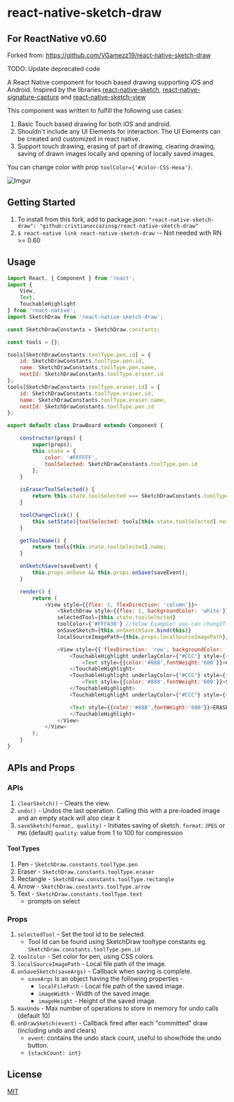 # react-native-sketch-draw

## For ReactNative v0.60

Forked from: https://github.com/VGamezz19/react-native-sketch-draw

TODO: Update deprecated code

A React Native component for touch based drawing supporting iOS and Android. Inspired by the libraries [react-native-sketch](https://github.com/jgrancher/react-native-sketch), [react-native-signature-capture](https://github.com/RepairShopr/react-native-signature-capture) and [react-native-sketch-view](https://github.com/keshavkaul/react-native-sketch-view)

This component was written to fulfill the following use cases:

1. Basic Touch based drawing for both iOS and android.
2. Shouldn't include any UI Elements for interaction. The UI Elements can be created and customized in react native.
3. Support touch drawing, erasing of part of drawing, clearing drawing, saving of drawn images locally and opening of locally saved images.

You can change color with prop `toolColor={'#color-CSS-Hexa'}`.

![Imgur](https://i.imgur.com/K2tCYNR.png)
## Getting Started

1. To install from this fork, add to package.json: `"react-native-sketch-draw": "github:cristianoccazinsp/react-native-sketch-draw"`
2. `$ react-native link react-native-sketch-draw` -- Not needed with RN >= 0.60

## Usage

```javascript
import React, { Component } from 'react';
import {
    View,
    Text,
    TouchableHighlight
} from 'react-native';
import SketchDraw from 'react-native-sketch-draw';

const SketchDrawConstants = SketchDraw.constants;

const tools = {};

tools[SketchDrawConstants.toolType.pen.id] = {
    id: SketchDrawConstants.toolType.pen.id,
    name: SketchDrawConstants.toolType.pen.name,
    nextId: SketchDrawConstants.toolType.eraser.id
};
tools[SketchDrawConstants.toolType.eraser.id] = {
    id: SketchDrawConstants.toolType.eraser.id,
    name: SketchDrawConstants.toolType.eraser.name,
    nextId: SketchDrawConstants.toolType.pen.id
};

export default class DrawBoard extends Component {

    constructor(props) {
        super(props);
        this.state = {
            color: '#FFFFFF',
            toolSelected: SketchDrawConstants.toolType.pen.id
        };
    }

    isEraserToolSelected() {
        return this.state.toolSelected === SketchDrawConstants.toolType.eraser.id;
    }

    toolChangeClick() {
        this.setState({toolSelected: tools[this.state.toolSelected].nextId});
    }

    getToolName() {
        return tools[this.state.toolSelected].name;
    }

    onSketchSave(saveEvent) {
        this.props.onSave && this.props.onSave(saveEvent);
    }

    render() {
        return (
            <View style={{flex: 1, flexDirection: 'column'}}>
                <SketchDraw style={{flex: 1, backgroundColor: 'white'}} ref="sketchRef"
                selectedTool={this.state.toolSelected}
                toolColor={'#FFFA38'} //Yelow Example! you can changIT!
                onSaveSketch={this.onSketchSave.bind(this)}
                localSourceImagePath={this.props.localSourceImagePath}/>

                <View style={{ flexDirection: 'row', backgroundColor: '#EEE'}}>
                    <TouchableHighlight underlayColor={"#CCC"} style={{ flex: 1, alignItems: 'center', paddingVertical:20 }} onPress={() => { this.refs.sketchRef.clearSketch() }}>
                        <Text style={{color:'#888',fontWeight:'600'}}>CLEAR</Text>
                    </TouchableHighlight>
                    <TouchableHighlight underlayColor={"#CCC"} style={{ flex: 1, alignItems: 'center', paddingVertical:20, borderLeftWidth:1, borderRightWidth:1, borderColor:'#DDD' }} onPress={() => { this.refs.sketchRef.saveSketch() }}>
                        <Text style={{color:'#888',fontWeight:'600'}}>SAVE</Text>
                    </TouchableHighlight>
                    <TouchableHighlight underlayColor={"#CCC"} style={{ flex: 1, justifyContent:'center', alignItems: 'center', backgroundColor:this.isEraserToolSelected() ? "#CCC" : "rgba(0,0,0,0)" }} onPress={this.toolChangeClick.bind(this)}>

                    <Text style={{color:'#888',fontWeight:'600'}}>ERASER</Text>
                    </TouchableHighlight>
                </View>
            </View>
        );
    }
}
```

## APIs and Props

### APIs

1. `clearSketch()` - Clears the view.
3. `undo()` - Undos the last operation. Calling this with a pre-loaded image and an empty stack will also clear it
3. `saveSketch(format, quality)` - Initiates saving of sketch.
    `format`: `JPEG` or `PNG` (default)
    `quality`: value from 1 to 100 for compression

#### Tool Types

1. Pen - `SketchDraw.constants.toolType.pen`
2. Eraser - `SketchDraw.constants.toolType.eraser`
3. Rectangle - `SketchDraw.constants.toolType.rectangle`
4. Arrow - `SketchDraw.constants.toolType.arrow`
4. Text - `SketchDraw.constants.toolType.text`
    * prompts on select

### Props

1. `selectedTool` - Set the tool id to be selected.
    *  Tool Id can be found using SketchDraw tooltype constants eg. `SketchDraw.constants.toolType.pen.id`
2. `toolColor` - Set color for pen, using CSS colors.
3. `localSourceImagePath` - Local file path of the image.
4. `onSaveSketch(saveArgs)` - Callback when saving is complete.
    * `saveArgs` Is an object having the following properties -
        * `localFilePath` - Local file path of the saved image.
        * `imageWidth` - Width of the saved image.
        * `imageHeight` - Height of the saved image.
5. `maxUndo` - Max number of operations to store in memory for undo calls (default 10)
6. `onDrawSketch(event)` - Callback fired after each "committed" draw (including undo and clears)
    * `event`: contains the undo stack count, useful to show/hide the undo button.
    * `{stackCount: int}`

## License

[MIT](./LICENSE)
